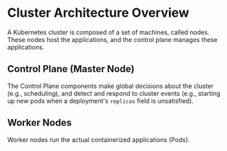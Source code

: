# Cluster Architecture Overview

A Kubernetes cluster is composed of a set of machines, called nodes. These nodes host the applications, and the control plane manages these applications.

## Control Plane (Master Node)

The Control Plane components make global decisions about the cluster (e.g., scheduling), and detect and respond to cluster events (e.g., starting up new pods when a deployment's `replicas` field is unsatisfied).

## Worker Nodes

Worker nodes run the actual containerized applications (Pods).